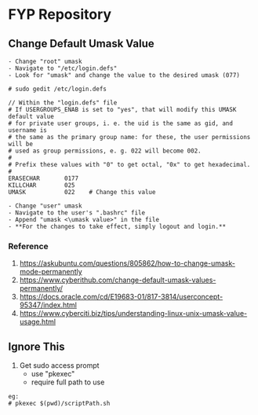 # FYP Repository
## Change Default Umask Value
	- Change "root" umask  
	- Navigate to "/etc/login.defs"  
	- Look for "umask" and change the value to the desired umask (077)
```
# sudo gedit /etc/login.defs

// Within the "login.defs" file
# If USERGROUPS_ENAB is set to "yes", that will modify this UMASK default value
# for private user groups, i. e. the uid is the same as gid, and username is
# the same as the primary group name: for these, the user permissions will be
# used as group permissions, e. g. 022 will become 002.
#
# Prefix these values with "0" to get octal, "0x" to get hexadecimal.
#
ERASECHAR       0177
KILLCHAR        025
UMASK           022    # Change this value

```
	- Change "user" umask  
	- Navigate to the user's ".bashrc" file  
	- Append "umask <\umask value>" in the file  
	- **For the changes to take effect, simply logout and login.**
	
### Reference 
1. https://askubuntu.com/questions/805862/how-to-change-umask-mode-permanently
2. https://www.cyberithub.com/change-default-umask-values-permanently/
3. https://docs.oracle.com/cd/E19683-01/817-3814/userconcept-95347/index.html
4. https://www.cyberciti.biz/tips/understanding-linux-unix-umask-value-usage.html
	
## Ignore This
1. Get sudo access prompt
	- use "pkexec"
	- require full path to use
```
eg:
# pkexec $(pwd)/scriptPath.sh
```
